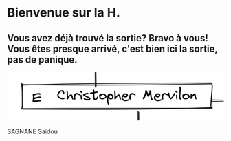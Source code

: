 # Bienvenue sur la H.

## Vous avez déjà trouvé la sortie? Bravo à vous! Vous êtes presque arrivé, c'est bien ici la sortie, pas de panique.

[![image E](../images/E.png)](https://github.com/Doothrat/TP2-Labyrinthe/blob/main/index.md)


SAGNANE Saïdou
